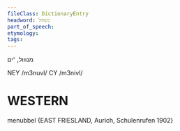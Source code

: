 ```yaml
---
fileClass: DictionaryEntry
headword: מנוּוול
part_of_speech: 
etymology: 
tags: 
---
```

מנוּוול, ־ים

NEY /m3nuvl/
CY /m3nivl/

WESTERN
========

menubbel {EAST FRIESLAND, Aurich, Schulenrufen 1902}
